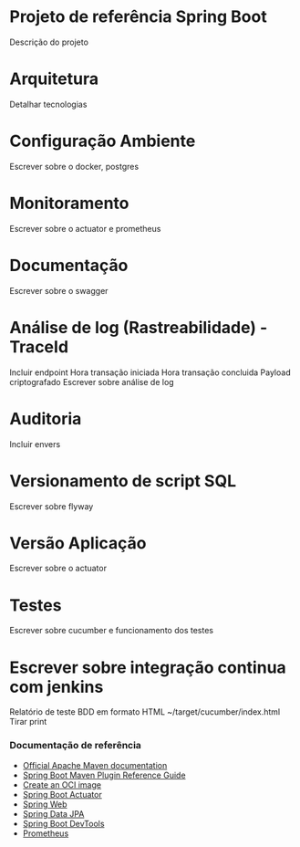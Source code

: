 # Projeto de referência Spring Boot
Descrição do projeto

# Arquitetura
Detalhar tecnologias

# Configuração Ambiente
Escrever sobre o docker, postgres

# Monitoramento
Escrever sobre o actuator e prometheus

# Documentação
Escrever sobre o swagger

# Análise de log (Rastreabilidade) - TraceId
Incluir endpoint
Hora transação iniciada
Hora transação concluida 
Payload criptografado
Escrever sobre análise de log

# Auditoria
Incluir envers

# Versionamento de script SQL
Escrever sobre flyway

# Versão Aplicação
Escrever sobre o actuator

# Testes
Escrever sobre cucumber e funcionamento dos testes

# Escrever sobre integração continua com jenkins

Relatório de teste BDD em formato HTML 
~/target/cucumber/index.html
Tirar print

### Documentação de referência

* [Official Apache Maven documentation](https://maven.apache.org/guides/index.html)
* [Spring Boot Maven Plugin Reference Guide](https://docs.spring.io/spring-boot/docs/2.3.3.RELEASE/maven-plugin/reference/html/)
* [Create an OCI image](https://docs.spring.io/spring-boot/docs/2.3.3.RELEASE/maven-plugin/reference/html/#build-image)
* [Spring Boot Actuator](https://docs.spring.io/spring-boot/docs/2.3.3.RELEASE/reference/htmlsingle/#production-ready)
* [Spring Web](https://docs.spring.io/spring-boot/docs/2.3.3.RELEASE/reference/htmlsingle/#boot-features-developing-web-applications)
* [Spring Data JPA](https://docs.spring.io/spring-boot/docs/2.3.3.RELEASE/reference/htmlsingle/#boot-features-jpa-and-spring-data)
* [Spring Boot DevTools](https://docs.spring.io/spring-boot/docs/2.3.3.RELEASE/reference/htmlsingle/#using-boot-devtools)
* [Prometheus](https://docs.spring.io/spring-boot/docs/2.3.3.RELEASE/reference/html/production-ready-features.html#production-ready-metrics-export-prometheus)
